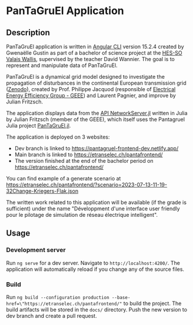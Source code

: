 # PanTaGruEl Application

## Description

PanTaGruEl application is written in [Angular CLI](https://github.com/angular/angular-cli) version 15.2.4 created by Gwenaëlle Gustin as part of a bachelor of science project at the [HES-SO Valais Wallis](https://www.hevs.ch/fr/hautes-ecoles/haute-ecole-de-gestion/informatique-de-gestion/formation-bachelor-en-informatique-de-gestion-200049), supervised by the teacher David Wannier. The goal is to represent and manipulate data of PanTaGruEl.

PanTaGruEl is a dynamical grid model designed to investigate the propagation of disturbances in the continental European transmission grid ([Zenodo](https://zenodo.org/record/2642175#.ZFYm-HZBy3D)), created by Prof. Philippe Jacquod (responsible of [Electrical Energy Efficiency Group - GEEE](https://etranselec.ch/)) and Laurent Pagnier, and improve by Julian Fritzsch.

The application displays data from the [API NetworkServer.jl](https://github.com/julianfritzsch/NetworkServer.jl) written in Julia by Julian Fritzsch (member of the GEEE), which itself uses the Pantagruel Julia project [PanTaGruEl.jl](https://github.com/laurentpagnier/pantagruel.jl).

The application is deployed on 3 websites:
- Dev branch is linked to https://pantagruel-frontend-dev.netlify.app/
- Main branch is linked to https://etranselec.ch/pantafrontend/
- The version finished at the end of the bachelor period on https://etranselec.ch/pantafrontend/

You can find example of a generate scenario at https://etranselec.ch/pantafrontend/?scenario=2023-07-13-11-19-32Change-Kriegers-Flak.json

The written work related to this application will be available (if the grade is sufficient) under the name "Développment d'une interface user friendly pour le pilotage de simulation de réseau électrique intelligent".

## Usage

### Development server

Run `ng serve` for a dev server. Navigate to `http://localhost:4200/`. The application will automatically reload if you change any of the source files.


### Build 

Run `ng build --configuration production --base-href=\"https://etranselec.ch/pantafrontend/"` to build the project. The build artifacts will be stored in the `docs/` directory.
Push the new version to dev branch and create a pull request.



